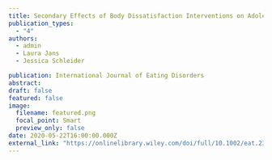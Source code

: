 ```yaml
---
title: Secondary Effects of Body Dissatisfaction Interventions on Adolescent Depressive Symptoms: A Meta-Analysis
publication_types:
  - "4"
authors: 
  - admin
  - Laura Jans
  - Jessica Schleider

publication: International Journal of Eating Disorders
abstract:
draft: false
featured: false
image:
  filename: featured.png
  focal_point: Smart
  preview_only: false
date: 2020-05-22T16:00:00.000Z
external_link: "https://onlinelibrary.wiley.com/doi/full/10.1002/eat.23659"
---
```


